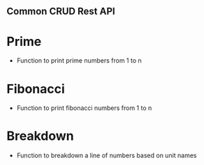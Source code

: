 ## Common CRUD Rest API 

# Prime
  - Function to print prime numbers from 1 to n

# Fibonacci
  - Function to print fibonacci numbers from 1 to n

# Breakdown
  - Function to breakdown a line of numbers based on unit names